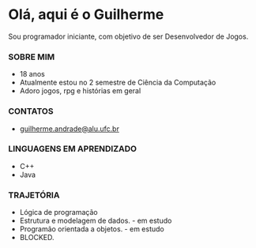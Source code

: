 # **Olá, aqui é o Guilherme**

Sou programador iniciante, com objetivo de ser Desenvolvedor de Jogos.

### SOBRE MIM
- 18 anos
- Atualmente estou no 2 semestre de Ciência da Computação
- Adoro jogos, rpg e histórias em geral

### CONTATOS 
- guilherme.andrade@alu.ufc.br
  
### LINGUAGENS EM APRENDIZADO
- C++
- Java

### TRAJETÓRIA
- Lógica de programação
- Estrutura e modelagem de dados. - em estudo
- Programão orientada a objetos. - em estudo
- BLOCKED.
